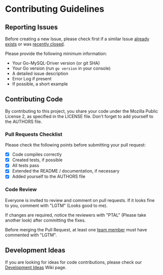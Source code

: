 # Contributing Guidelines

## Reporting Issues

Before creating a new Issue, please check first if a similar Issue [already exists](https://github.com/EGaaS/go-egaas-mvp/vendor/src/github.com/go-sql-driver/mysql/issues?state=open) or was [recently closed](https://github.com/EGaaS/go-egaas-mvp/vendor/src/github.com/go-sql-driver/mysql/issues?direction=desc&page=1&sort=updated&state=closed).

Please provide the following minimum information:
* Your Go-MySQL-Driver version (or git SHA)
* Your Go version (run `go version` in your console)
* A detailed issue description
* Error Log if present
* If possible, a short example


## Contributing Code

By contributing to this project, you share your code under the Mozilla Public License 2, as specified in the LICENSE file.
Don't forget to add yourself to the AUTHORS file.

### Pull Requests Checklist

Please check the following points before submitting your pull request:
- [x] Code compiles correctly
- [x] Created tests, if possible
- [x] All tests pass
- [x] Extended the README / documentation, if necessary
- [x] Added yourself to the AUTHORS file

### Code Review

Everyone is invited to review and comment on pull requests.
If it looks fine to you, comment with "LGTM" (Looks good to me).

If changes are required, notice the reviewers with "PTAL" (Please take another look) after committing the fixes.

Before merging the Pull Request, at least one [team member](https://github.com/EGaaS/go-egaas-mvp/vendor/src/github.com/go-sql-driver?tab=members) must have commented with "LGTM".

## Development Ideas

If you are looking for ideas for code contributions, please check our [Development Ideas](https://github.com/EGaaS/go-egaas-mvp/vendor/src/github.com/go-sql-driver/mysql/wiki/Development-Ideas) Wiki page.
